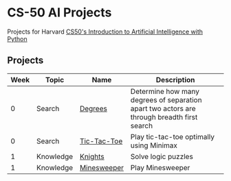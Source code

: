 # CS-50 AI Projects
Projects for Harvard [CS50's Introduction to Artificial Intelligence with Python](https://cs50.harvard.edu/ai/2020/)

## Projects

Week | Topic | Name | Description
-----|-------|------|------------
0    |Search |[Degrees](https://github.com/Buffcorn/CS50-AI/tree/main/0.%20Search/degrees)| Determine how many degrees of separation apart two actors are through breadth first search
0    |Search | [Tic-Tac-Toe](https://github.com/Buffcorn/CS50-AI/tree/main/0.%20Search/tictactoe)| Play tic-tac-toe optimally using Minimax
1    |Knowledge|[Knights](https://github.com/Buffcorn/CS50-AI/tree/main/1.%20Knowledge/knights)|Solve logic puzzles
1    |Knowledge|[Minesweeper](https://github.com/Buffcorn/CS50-AI/tree/main/1.%20Knowledge/minesweeper)|Play Minesweeper
